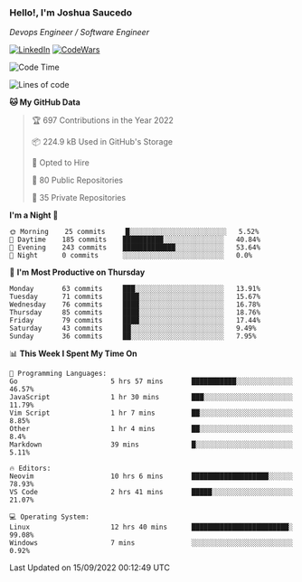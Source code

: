 ### Hello!, I'm Joshua Saucedo
*Devops Engineer / Software Engineer*  

[![LinkedIn](https://img.shields.io/badge/LinkedIn-0073b1?logo=linkedin&style=flat-square&logoColor=white)](https://www.linkedin.com/in/joshua-nathanael-saucedo-uriarte-bb0336169/)
[![CodeWars](https://www.codewars.com/users/joshuansu0897/badges/micro)](https://www.codewars.com/users/joshuansu0897)

<!--START_SECTION:waka-->
![Code Time](http://img.shields.io/badge/Code%20Time-242%20hrs%2052%20mins-blue)

![Lines of code](https://img.shields.io/badge/From%20Hello%20World%20I%27ve%20Written-2%20Million%20lines%20of%20code-blue)

**🐱 My GitHub Data** 

> 🏆 697 Contributions in the Year 2022
 > 
> 📦 224.9 kB Used in GitHub's Storage 
 > 
> 💼 Opted to Hire
 > 
> 📜 80 Public Repositories 
 > 
> 🔑 35 Private Repositories  
 > 
**I'm a Night 🦉** 

```text
🌞 Morning    25 commits     █░░░░░░░░░░░░░░░░░░░░░░░░   5.52% 
🌆 Daytime    185 commits    ██████████░░░░░░░░░░░░░░░   40.84% 
🌃 Evening    243 commits    █████████████░░░░░░░░░░░░   53.64% 
🌙 Night      0 commits      ░░░░░░░░░░░░░░░░░░░░░░░░░   0.0%

```
📅 **I'm Most Productive on Thursday** 

```text
Monday       63 commits     ███░░░░░░░░░░░░░░░░░░░░░░   13.91% 
Tuesday      71 commits     ████░░░░░░░░░░░░░░░░░░░░░   15.67% 
Wednesday    76 commits     ████░░░░░░░░░░░░░░░░░░░░░   16.78% 
Thursday     85 commits     ████░░░░░░░░░░░░░░░░░░░░░   18.76% 
Friday       79 commits     ████░░░░░░░░░░░░░░░░░░░░░   17.44% 
Saturday     43 commits     ██░░░░░░░░░░░░░░░░░░░░░░░   9.49% 
Sunday       36 commits     ██░░░░░░░░░░░░░░░░░░░░░░░   7.95%

```


📊 **This Week I Spent My Time On** 

```text
💬 Programming Languages: 
Go                       5 hrs 57 mins       ███████████░░░░░░░░░░░░░░   46.57% 
JavaScript               1 hr 30 mins        ███░░░░░░░░░░░░░░░░░░░░░░   11.79% 
Vim Script               1 hr 7 mins         ██░░░░░░░░░░░░░░░░░░░░░░░   8.85% 
Other                    1 hr 4 mins         ██░░░░░░░░░░░░░░░░░░░░░░░   8.4% 
Markdown                 39 mins             █░░░░░░░░░░░░░░░░░░░░░░░░   5.11%

🔥 Editors: 
Neovim                   10 hrs 6 mins       ███████████████████░░░░░░   78.93% 
VS Code                  2 hrs 41 mins       █████░░░░░░░░░░░░░░░░░░░░   21.07%

💻 Operating System: 
Linux                    12 hrs 40 mins      ████████████████████████░   99.08% 
Windows                  7 mins              ░░░░░░░░░░░░░░░░░░░░░░░░░   0.92%

```


 Last Updated on 15/09/2022 00:12:49 UTC
<!--END_SECTION:waka-->
